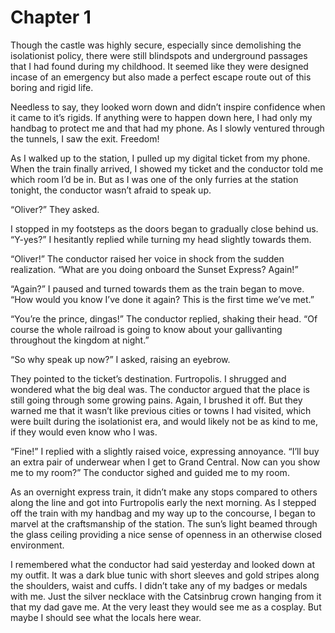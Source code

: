 # Chapter 1

Though the castle was highly secure, especially since demolishing the isolationist policy, there were still blindspots and underground passages that I had found during my childhood. It seemed like they were designed incase of an emergency but also made a perfect escape route out of this boring and rigid life.

Needless to say, they looked worn down and didn’t inspire confidence when it came to it’s rigids. If anything were to happen down here, I had only my handbag to protect me and that had my phone. As I slowly ventured through the tunnels, I saw the exit. Freedom!

As I walked up to the station, I pulled up my digital ticket from my phone. When the train finally arrived, I showed my ticket and the conductor told me which room I’d be in. But as I was one of the only furries at the station tonight, the conductor wasn’t afraid to speak up.

“Oliver?” They asked.

I stopped in my footsteps as the doors began to gradually close behind us. “Y-yes?” I hesitantly replied while turning my head slightly towards them.

“Oliver!” The conductor raised her voice in shock from the sudden realization. “What are you doing onboard the Sunset Express? Again!”

“Again?” I paused and turned towards them as the train began to move. “How would you know I’ve done it again? This is the first time we’ve met.”

“You’re the prince, dingas!” The conductor replied, shaking their head. “Of course the whole railroad is going to know about your gallivanting throughout the kingdom at night.”

“So why speak up now?” I asked, raising an eyebrow.

They pointed to the ticket’s destination. Furtropolis. I shrugged and wondered what the big deal was. The conductor argued that the place is still going through some growing pains. Again, I brushed it off. But they warned me that it wasn’t like previous cities or towns I had visited, which were built during the isolationist era, and would likely not be as kind to me, if they would even know who I was.

“Fine!” I replied with a slightly raised voice, expressing annoyance. “I’ll buy an extra pair of underwear when I get to Grand Central. Now can you show me to my room?” The conductor sighed and guided me to my room.

As an overnight express train, it didn’t make any stops compared to others along the line and got into Furtropolis early the next morning. As I stepped off the train with my handbag and my way up to the concourse, I began to marvel at the craftsmanship of the station. The sun’s light beamed through the glass ceiling providing a nice sense of openness in an otherwise closed environment.

I remembered what the conductor had said yesterday and looked down at my outfit. It was a dark blue tunic with short sleeves and gold stripes along the shoulders, waist and cuffs. I didn’t take any of my badges or medals with me. Just the silver necklace with the Catsinbrug crown hanging from it that my dad gave me. At the very least they would see me as a cosplay. But maybe I should see what the locals here wear.
